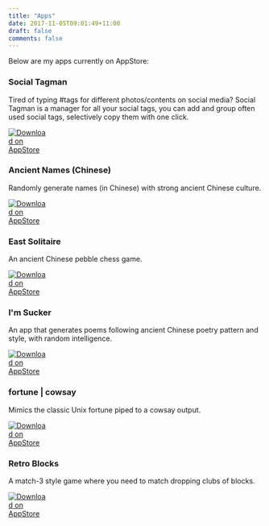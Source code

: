 ```yaml
---
title: "Apps"
date: 2017-11-05T09:01:49+11:00
draft: false
comments: false
---
```


Below are my apps currently on AppStore:

### Social Tagman

Tired of typing #tags for different photos/contents on social media? Social Tagman is a manager for all your social tags, you can add and group often used social tags, selectively copy them with one click.

[<img src="/images/download_on_appstore.svg" style="max-width:15%;min-width:40px;" alt="Download on AppStore" />](https://itunes.apple.com/app/social-tagman/id1433589047?mt=8)

### Ancient Names (Chinese)

Randomly generate names (in Chinese) with strong ancient Chinese culture.

[<img src="/images/download_on_appstore.svg" style="max-width:15%;min-width:40px;" alt="Download on AppStore" />](https://itunes.apple.com/app/%E5%8F%A4%E4%BA%BA%E5%90%8D/id1345012854)

### East Solitaire

An ancient Chinese pebble chess game.

[<img src="/images/download_on_appstore.svg" style="max-width:15%;min-width:40px;" alt="Download on AppStore" />](https://itunes.apple.com/app/east-solitaire/id1244283234)

### I'm Sucker

An app that generates poems following ancient Chinese poetry pattern and style, with random intelligence.

[<img src="/images/download_on_appstore.svg" style="max-width:15%;min-width:40px;" alt="Download on AppStore" />](https://itunes.apple.com/app/wo-shi-sao-ke/id963419023?mt=8)

### fortune | cowsay

Mimics the classic Unix fortune piped to a cowsay output.

[<img src="/images/download_on_appstore.svg" style="max-width:15%;min-width:40px;" alt="Download on AppStore" />](https://itunes.apple.com/app/fortune-cowsay/id1016269563?mt=8)

### Retro Blocks

A match-3 style game where you need to match dropping clubs of blocks.

[<img src="/images/download_on_appstore.svg" style="max-width:15%;min-width:40px;" alt="Download on AppStore" />](https://itunes.apple.com/us/app/retro-blocks/id917655100?mt=8)
